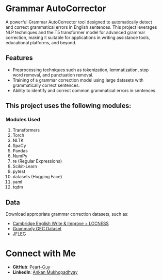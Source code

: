 # Grammar AutoCorrector

A powerful Grammar AutoCorrector tool designed to automatically detect and correct grammatical errors in English sentences. This project leverages NLP techniques and the T5 transformer model for advanced grammar correction, making it suitable for applications in writing assistance tools, educational platforms, and beyond.

## Features
- Preprocessing techniques such as tokenization, lemmatization, stop word removal, and punctuation removal.
- Training of a grammar correction model using large datasets with grammatically correct sentences.
- Ability to identify and correct common grammatical errors in sentences.



## This project uses the following modules:

### Modules Used

1. Transformers
2. Torch
3. NLTK
4. SpaCy
5. Pandas
6. NumPy
7. re (Regular Expressions)
8. Scikit-Learn
9. pytest
10. datasets (Hugging Face)
11. yaml
12. tqdm


## Data
Download appropriate grammar correction datasets, such as:
- [Cambridge English Write & Improve + LOCNESS](https://ilexir.co.uk/datasets/index.html)
- [Grammarly GEC Dataset](https://www.grammarly.com/research/grammatical-error-correction/)
- [JFLEG](https://github.com/keisks/jfleg)



# Connect with Me

- **GitHub**: [Peart-Guy](https://github.com/Peart-Guy)
- **LinkedIn**: [Ankan Mukhopadhyay](https://www.linkedin.com/in/ankan-mukhopadhyaypeartguy/)

